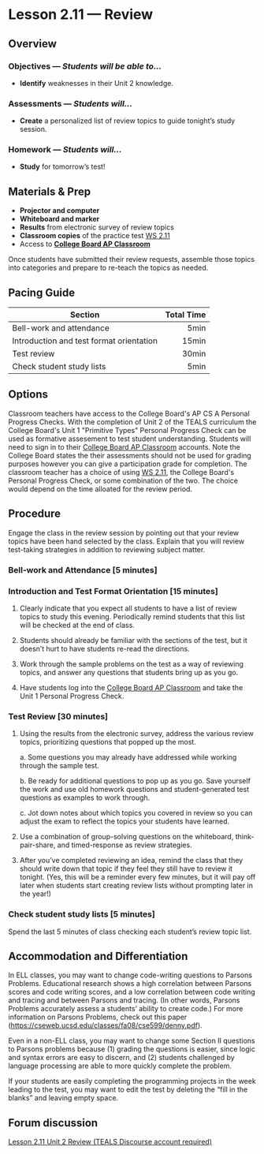 Lesson 2.11 — Review
====================================================================================================

Overview
--------
### Objectives — _Students will be able to…_
- **Identify** weaknesses in their Unit 2 knowledge.

### Assessments — _Students will…_
- **Create** a personalized list of review topics to guide tonight’s study session.

### Homework — _Students will…_
- **Study** for tomorrow’s test!


Materials & Prep
----------------
- **Projector and computer**
- **Whiteboard and marker**
- **Results** from electronic survey of review topics
- **Classroom copies** of the practice test [WS 2.11]
- Access to **[College Board AP Classroom]**

Once students have submitted their review requests, assemble those topics into categories and
prepare to re-teach the topics as needed.


Pacing Guide
------------
| Section                                  | Total Time |
|------------------------------------------|-----------:|
| Bell-work and attendance                 |       5min |
| Introduction and test format orientation |      15min |
| Test review                              |      30min |
| Check student study lists                |       5min |


Options
-------
Classroom teachers have access to the College Board's AP CS A Personal Progress Checks.  With the completion of Unit 2 of the TEALS curriculum the College Board's Unit 1 "Primitive Types" Personal Progress Check can be used as formative assesement to test student understanding.  Students will need to sign in to their [College Board AP Classroom] accounts.  Note the College Board states the their assessments should not be used for grading purposes however you can give a participation grade for completion. The classroom teacher has a choice of using [WS 2.11], the College Board's Personal Progress Check, or some combination of the two.  The choice would depend on the time alloated for the review period.


Procedure
---------
Engage the class in the review session by pointing out that your review topics have been hand
selected by the class. Explain that you will review test-taking strategies in addition to reviewing
subject matter.

### Bell-work and Attendance \[5 minutes\]


### Introduction and Test Format Orientation \[15 minutes\]

1. Clearly indicate that you expect all students to have a list of review topics to study this
   evening. Periodically remind students that this list will be checked at the end of class.

2. Students should already be familiar with the sections of the test, but it doesn’t hurt to have
   students re-read the directions.

3. Work through the sample problems on the test as a way of reviewing topics, and answer any
   questions that students bring up as you go.
   
4. Have students log into the [College Board AP Classroom] and take the Unit 1 Personal Progress Check.

### Test Review \[30 minutes\]

1. Using the results from the electronic survey, address the various review topics, prioritizing
   questions that popped up the most.

   a. Some questions you may already have addressed while working through the sample test.

   b. Be ready for additional questions to pop up as you go. Save yourself the work and use old
      homework questions and student-generated test questions as examples to work through.

   c. Jot down notes about which topics you covered in review so you can adjust the exam to reflect
      the topics your students have learned.

2. Use a combination of group-solving questions on the whiteboard, think-pair-share, and
   timed-response as review strategies.

3. After you’ve completed reviewing an idea, remind the class that they should write down that topic
   if they feel they still have to review it tonight. (Yes, this will be a reminder every few minutes,
   but it will pay off later when students start creating review lists without prompting later in the
   year!)

### Check student study lists \[5 minutes\]
Spend the last 5 minutes of class checking each student’s review topic list.


Accommodation and Differentiation
---------------------------------
In ELL classes, you may want to change code-writing questions to Parsons Problems. Educational
research shows a high correlation between Parsons scores and code writing scores, and a low
correlation between code writing and tracing and between Parsons and tracing. (In other words,
Parsons Problems accurately assess a students’ ability to create code.) For more information on
Parsons Problems, check out this paper (<https://cseweb.ucsd.edu/classes/fa08/cse599/denny.pdf>).


Even in a non-ELL class, you may want to change some Section II questions to Parsons problems
because (1) grading the questions is easier, since logic and syntax errors are easy to discern, and
(2) students challenged by language processing are able to more quickly complete the problem.

If your students are easily completing the programming projects in the week leading to the test, you
may want to edit the test by deleting the “fill in the blanks” and leaving empty space.


Forum discussion
---------------------------
[Lesson 2.11 Unit 2 Review (TEALS Discourse account required)](http://forums.tealsk12.org/c/unit-2/2-11-review)


[WS 2.11]:  https://raw.githubusercontent.com/TEALSK12/apcsa-public/master/curriculum/Unit2/WS%202.11.docx
[College Board AP Classroom]: https://myap.collegeboard.org/login

